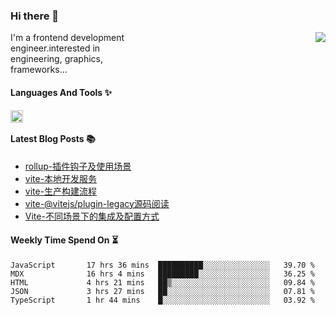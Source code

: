 <!--
**zhaohuanyuu/zhaohuanyuu** is a ✨ _special_ ✨ repository because its `README.md` (this file) appears on your GitHub profile.
-->

### Hi there 👋

<picture>
  <source media="(prefers-color-scheme: dark)" srcset="https://github-readme-stats.vercel.app/api?username=zhaohuanyuu&count_private=true&show_icons=true&theme=city_lights&hide_title=true">
  <img align="right" src="https://github-readme-stats.vercel.app/api?username=zhaohuanyuu&count_private=true&show_icons=true&hide_title=true">
</picture>

<p align="left" style="width:40%">I'm a frontend development engineer.interested in engineering, graphics, frameworks...</p>

#### Languages And Tools ✨

<img align="left" height="20" src="https://skillicons.dev/icons?i=js,ts,nodejs,rust,react,vue,svelte,gatsby,graphql,nestjs" />

</br>

#### Latest Blog Posts 📚
<!-- BLOG-POST-LIST:START -->
- [rollup-插件钩子及使用场景](https://auu.zone/post/rollup-plugin)
- [vite-本地开发服务](https://auu.zone/post/vite-server)
- [vite-生产构建流程](https://auu.zone/post/vite-build)
- [vite-@vitejs/plugin-legacy源码阅读](https://auu.zone/post/vite-legacy)
- [Vite-不同场景下的集成及配置方式](https://auu.zone/post/vite-integrations)
<!-- BLOG-POST-LIST:END -->

#### Weekly Time Spend On ⏳
<!--START_SECTION:waka-->

```text
JavaScript       17 hrs 36 mins  ██████████░░░░░░░░░░░░░░░   39.70 %
MDX              16 hrs 4 mins   █████████░░░░░░░░░░░░░░░░   36.25 %
HTML             4 hrs 21 mins   ██▒░░░░░░░░░░░░░░░░░░░░░░   09.84 %
JSON             3 hrs 27 mins   ██░░░░░░░░░░░░░░░░░░░░░░░   07.81 %
TypeScript       1 hr 44 mins    █░░░░░░░░░░░░░░░░░░░░░░░░   03.92 %
```

<!--END_SECTION:waka-->
